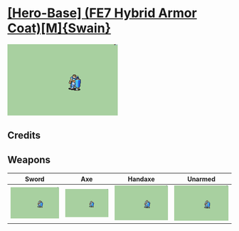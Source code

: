 # [\[Hero-Base\] \(FE7 Hybrid Armor Coat\)\[M\]{Swain}](./%5BHero-Base%5D%20(FE7%20Hybrid%20Armor%20Coat)%5BM%5D%7BSwain%7D)

<img src="./1.%20Sword/Sword_000.png" alt="[Hero-Base] (FE7 Hybrid Armor Coat)[M]{Swain} standing" />

## Credits



## Weapons


|Sword |Axe |Handaxe |Unarmed |
|  :---: | :---: | :---: | :---: |
| <img alt="Sword animation" src="./1.%20Sword/Sword.gif" /> | <img alt="Axe animation" src="./3.%20Axe/Axe.gif" /> | <img alt="Handaxe animation" src="./4.%20Handaxe/Handaxe.gif" /> | <img alt="Unarmed animation" src="./8.%20Unarmed/Unarmed.gif" /> |
